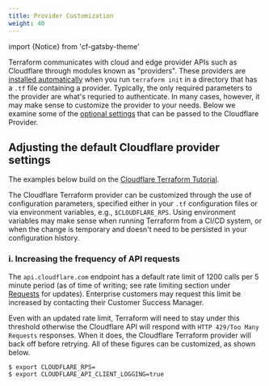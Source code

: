 ```yaml
---
title: Provider Customization
weight: 40
---
```


import {Notice} from 'cf-gatsby-theme'

Terraform communicates with cloud and edge provider APIs such as Cloudflare through modules known as "providers". These providers are [installed automatically](/terraform/tutorial/hello-world/#2-initializing-terraform-and-the-cloudflare-provider) when you run `terraform init` in a directory that has a `.tf` file containing a provider. Typically, the only required parameters to the provider are what's requried to authenticate. In many cases, however, it may make sense to customize the provider to your needs. Below we examine some of the [optional settings](https://www.terraform.io/docs/providers/cloudflare/#argument-reference) that can be passed to the Cloudflare Provider.

## Adjusting the default Cloudflare provider settings

<Notice>

The examples below build on the <a href="https://developers.cloudflare.com/terraform/tutorial/">Cloudflare Terraform Tutorial</a>.
</Notice>

The Cloudflare Terraform provider can be customized through the use of configuration parameters, specified either in your `.tf` configuration files or via environment variables, e.g., `$CLOUDFLARE_RPS`. Using environment variables may make sense when running Terraform from a CI/CD system, or when the change is temporary and doesn't need to be persisted in your configuration history.

### i. Increasing the frequency of API requests
The `api.cloudflare.com` endpoint has a default rate limit of 1200 calls per 5 minute period (as of time of writing; see rate limiting section under [Requests](https://api.cloudflare.com/#getting-started-requests) for updates). Enterprise customers may request this limit be increased by contacting their Customer Success Manager.

Even with an updated rate limit, Terraform will need to stay under this threshold otherwise the Cloudflare API will respond with `HTTP 429/Too Many Requests` responses. When it does, the Cloudflare Terraform provider will back off before retrying. All of these figures can be customized, as shown below.

```
$ export CLOUDFLARE_RPS=
$ export CLOUDFLARE_API_CLIENT_LOGGING=true
```





